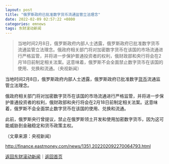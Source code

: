 ```yaml
---
layout: post
title: "俄罗斯政府已批准数字货币流通监管立法理念"
date: 2022-02-09 02:57:22 +0800
categories: emnews
tags: 东财滚动新闻
---
```

> 当地时间2月8日，俄罗斯政府内部人士透露，俄罗斯政府已批准数字货币流通监管立法理念。俄政府相关部门将对加密数字货币在该国的市场流通进行严格监管，并将进一步保护普通投资者的权利，俄财政部和央行将会在2月18日前制定相关法案。这意味着，俄罗斯不会全面禁止数字货币在该国的使用、兑换和流通。（央视新闻）

<p>当地时间2月8日，俄罗斯政府内部人士透露，俄罗斯政府已批准数字<span id="Info.3326"><a href="http://data.eastmoney.com/cjsj/hbgyl.html" class="infokey">货币</a></span>流通监管立法理念。</p><p>俄政府相关部门将对加密数字货币在该国的市场流通进行严格监管，并将进一步保护普通投资者的权利，俄财政部和央行将会在2月18日前制定相关法案。这意味着，俄罗斯不会全面禁止数字货币在该国的使用、兑换和流通。</p><p>此前，俄罗斯央行曾提议，禁止在俄罗斯领土开发和使用加密数字货币，因为这可能威胁到金融稳定和货币政策主权。</p><p class="em_media">（文章来源：央视新闻）</p>

<http://finance.eastmoney.com/news/1351,202202092270064793.html>

[返回东财滚动新闻](//finews.withounder.com/emnews/)｜[返回首页](//finews.withounder.com/)